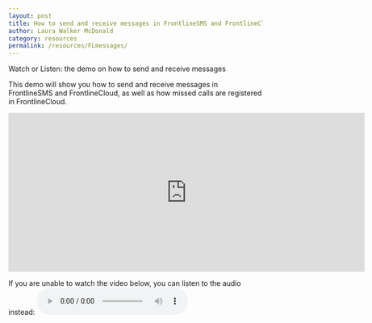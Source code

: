 ```yaml
---
layout: post
title: How to send and receive messages in FrontlineSMS and FrontlineCloud
author: Laura Walker McDonald
category: resources
permalink: /resources/FLmessages/
---
```

Watch or Listen: the demo on how to send and receive messages

This demo will show you how to send and receive messages in FrontlineSMS and FrontlineCloud, as well as how missed calls are registered in FrontlineCloud.

<iframe width="706" height="315" src="https://www.youtube.com/embed/wE9Fs7HOklk" frameborder="0" allowfullscreen></iframe>

If you are unable to watch the video below, you can listen to the audio instead:
<audio controls>
  <source src="http://simlab.org/resources/coursem4cso/files/Sending%20and%20receiving%20messages_Audio.mp3" type="audio/mpeg">
Your browser does not support the audio element.
</audio>
